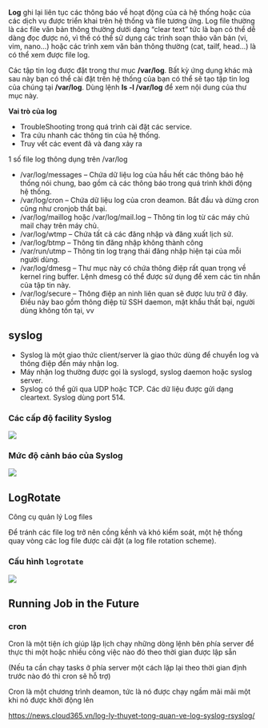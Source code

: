 **Log** ghi lại liên tục các thông báo về hoạt động của cả hệ thống hoặc của các dịch vụ được triển khai trên hệ thống và file tương ứng. Log file thường là các file văn bản thông thường dưới dạng “clear text” tức là bạn có thể dễ dàng đọc được nó, vì thế có thể sử dụng các trình soạn thảo văn bản (vi, vim, nano…) hoặc các trình xem văn bản thông thường (cat, tailf, head…) là có thể xem được file log.

Các tập tin log được đặt trong thư mục **/var/log**. Bất kỳ ứng dụng khác mà sau này bạn có thể cài đặt trên hệ thống của bạn có thể sẽ tạo tập tin log của chúng tại **/var/log**. Dùng lệnh **ls -l /var/log** để xem nội dung của thư mục này.

**Vai trò của log**
- TroubleShooting trong quá trình cài đặt các service.
- Tra cứu nhanh các thông tin của hệ thống.
- Truy vết các event đã và đang xảy ra

1 số file log thông dụng trên /var/log

- /var/log/messages – Chứa dữ liệu log của hầu hết các thông báo hệ thống nói chung, bao gồm cả các thông báo trong quá trình khởi động hệ thống.
- /var/log/cron – Chứa dữ liệu log của cron deamon. Bắt đầu và dừng cron cũng như cronjob thất bại.
- /var/log/maillog hoặc /var/log/mail.log – Thông tin log từ các máy chủ mail chạy trên máy chủ.
- /var/log/wtmp – Chứa tất cả các đăng nhập và đăng xuất lịch sử.
- /var/log/btmp – Thông tin đăng nhập không thành công
- /var/run/utmp – Thông tin log trạng thái đăng nhập hiện tại của mỗi người dùng.
- /var/log/dmesg – Thư mục này có chứa thông điệp rất quan trọng về kernel ring buffer. Lệnh dmesg có thể được sử dụng để xem các tin nhắn của tập tin này.
- /var/log/secure – Thông điệp an ninh liên quan sẽ được lưu trữ ở đây. Điều này bao gồm thông điệp từ SSH daemon, mật khẩu thất bại, người dùng không tồn tại, vv

## syslog
- Syslog là một giao thức client/server là giao thức dùng để chuyển log và thông điệp đến máy nhận log. 
- Máy nhận log thường được gọi là syslogd, syslog daemon hoặc syslog server. 
- Syslog có thể gửi qua UDP hoặc TCP. Các dữ liệu được gửi dạng cleartext. Syslog dùng port 514.


### Các cấp độ facility Syslog
![](blob:https://chat.zalo.me/e4064668-f402-4fac-95c1-3851b230039e)


### Mức độ cảnh báo của Syslog
![](blob:https://chat.zalo.me/29e29a8e-87c4-4f30-af98-b71b2ba67c65)


## LogRotate
Công cụ quản lý Log files

Để tránh các file log trở nên cồng kềnh và khó kiểm soát, một hệ thống quay vòng các log file được cài đặt (a log file rotation scheme).


### Cấu hình `logrotate`
![](blob:https://chat.zalo.me/a013eb9b-bd23-499e-bed4-bb89469c3562)

## Running Job in the Future

### cron
Cron là một tiện ích giúp lập lịch chạy những dòng lệnh bên phía server để thực thi một hoặc nhiều công việc nào đó theo thời gian được lập sẵn

(Nếu ta cần chạy tasks ở phía server một cách lặp lại theo thời gian định trước nào đó thì cron sẽ hỗ trợ)

Cron là một chương trình deamon, tức là nó được chạy ngầm mãi mãi một khi nó được khởi động lên







https://news.cloud365.vn/log-ly-thuyet-tong-quan-ve-log-syslog-rsyslog/

